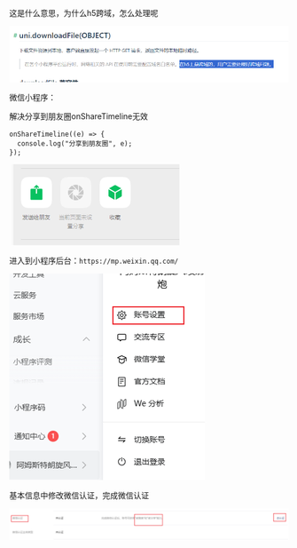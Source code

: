 这是什么意思，为什么h5跨域，怎么处理呢

![image-20250904162252358](./../../typora-pic/image-20250904162252358.png)





微信小程序：

解决分享到朋友圈onShareTimeline无效

```vue
onShareTimeline((e) => {
  console.log("分享到朋友圈", e);
});
```

![image-20250905104230921](./../../typora-pic/image-20250905104230921.png)



进入到小程序后台：`https://mp.weixin.qq.com/`

![image-20250905104318462](./../../typora-pic/image-20250905104318462.png)

基本信息中修改微信认证，完成微信认证

![image-20250905104422710](./../../typora-pic/image-20250905104422710.png)
